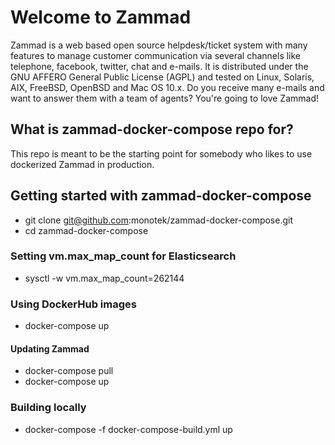 # Welcome to Zammad

Zammad is a web based open source helpdesk/ticket system with many features
to manage customer communication via several channels like telephone, facebook,
twitter, chat and e-mails. It is distributed under the GNU AFFERO General Public
 License (AGPL) and tested on Linux, Solaris, AIX, FreeBSD, OpenBSD and Mac OS
10.x. Do you receive many e-mails and want to answer them with a team of agents?
You're going to love Zammad!

## What is zammad-docker-compose repo for?

This repo is meant to be the starting point for somebody who likes to use dockerized Zammad in production.

## Getting started with zammad-docker-compose

* git clone git@github.com:monotek/zammad-docker-compose.git
* cd zammad-docker-compose

### Setting vm.max_map_count for Elasticsearch

* sysctl -w vm.max_map_count=262144

### Using DockerHub images

* docker-compose up

#### Updating Zammad

* docker-compose pull
* docker-compose up

### Building locally

* docker-compose -f docker-compose-build.yml up
